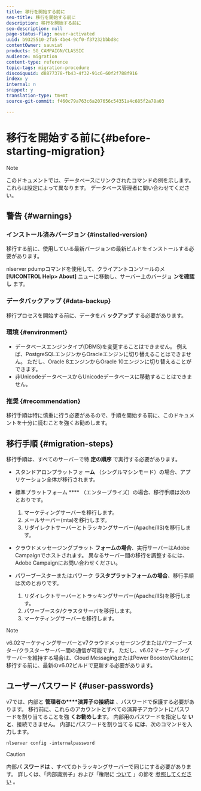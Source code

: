 ```yaml
---
title: 移行を開始する前に
seo-title: 移行を開始する前に
description: 移行を開始する前に
seo-description: null
page-status-flag: never-activated
uuid: b9325510-2fa5-4be4-9cf0-f37232bbbd8c
contentOwner: sauviat
products: SG_CAMPAIGN/CLASSIC
audience: migration
content-type: reference
topic-tags: migration-procedure
discoiquuid: d8877378-fb43-4f32-91c6-60f2f788f916
index: y
internal: n
snippet: y
translation-type: tm+mt
source-git-commit: f460c79a763c6a207656c54351a4c685f2a78a03

---
```



# 移行を開始する前に{#before-starting-migration}

>[!NOTE]
>
>このドキュメントでは、データベースにリンクされたコマンドの例を示します。 これらは設定によって異なります。 データベース管理者に問い合わせてください。

## 警告 {#warnings}

### インストール済みバージョン {#installed-version}

移行する前に、使用している最新バージョンの最新ビルドをインストールする必要があります。

nlserver pdumpコマンドを使用して、クライアントコンソールのメ **[!UICONTROL Help> About]** ニューに移動し、サーバー上のバージョ **ンを確認し** ます。

### データバックアップ {#data-backup}

移行プロセスを開始する前に、データをバ **ックアップ** する必要があります。

### 環境 {#environment}

* データベースエンジンタイプ(DBMS)を変更することはできません。 例えば、PostgreSQLエンジンからOracleエンジンに切り替えることはできません。 ただし、Oracle 8エンジンからOracle 10エンジンに切り替えることができます。
* 非UnicodeデータベースからUnicodeデータベースに移動することはできません。

### 推奨 {#recommendation}

移行手順は特に慎重に行う必要があるので、手順を開始する前に、このドキュメントを十分に読むことを強くお勧めします。

## 移行手順 {#migration-steps}

移行手順は、すべてのサーバーで特 **定の順序** で実行する必要があります。

* スタンドアロンプラットフォ **ーム** （シングルマシンモード）の場合、アプリケーション全体が移行されます。
* 標準プラットフォーム **** （エンタープライズ）の場合、移行手順は次のとおりです。

   1. マーケティングサーバーを移行します。
   1. メールサーバー(mta)を移行します。
   1. リダイレクトサーバーとトラッキングサーバー(Apache/IIS)を移行します。

* クラウドメッセージングプラット **フォームの場合**、実行サーバーはAdobe Campaignでホストされます。 異なるサーバー間の移行を調整するには、Adobe Campaignにお問い合わせください。
* パワーブースターまたはパワーク **ラスタプラットフォームの場合**、移行手順は次のとおりです。

   1. リダイレクトサーバーとトラッキングサーバー(Apache/IIS)を移行します。
   1. パワーブースタ/クラスタサーバを移行します。
   1. マーケティングサーバーを移行します。

>[!NOTE]
>
>v6.02マーケティングサーバーとv7クラウドメッセージングまたはパワーブースター/クラスターサーバー間の通信が可能です。 ただし、v6.02マーケティングサーバーを維持する場合は、Cloud MessagingまたはPower Booster/Clusterに移行する前に、最新のv6.02ビルドで更新する必要があります。

## ユーザーパスワード {#user-passwords}

v7では、内部と **管理者の****演算子の接続は** 、パスワードで保護する必要があります。 移行前に、これらのアカウントとすべての演算子アカウントにパスワードを割り当てることを強 **くお勧めしま**&#x200B;す。 内部用のパスワードを指定しな **いと**、接続できません。 内部にパスワードを割り当てる **には**、次のコマンドを入力します。

```
nlserver config -internalpassword
```

>[!CAUTION]
>
>内部パ **スワードは** 、すべてのトラッキングサーバーで同じにする必要があります。 詳しくは、「内部識別子」および「権限に [ついて](../../installation/using/campaign-server-configuration.md#internal-identifier) 」の節を [参照してください](../../platform/using/access-management.md#about-permissions) 。

